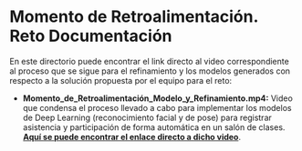 # Momento de Retroalimentación. Reto Documentación

En este directorio puede encontrar el link directo al video correspondiente al proceso que se sigue para el refinamiento y los modelos generados con respecto a la solución propuesta por el equipo para el reto:
* **Momento_de_Retroalimentación_Modelo_y_Refinamiento.mp4:** Video que condensa el proceso llevado a cabo para implementar los modelos de Deep Learning (reconocimiento facial y de pose) para registrar asistencia y participación de forma automática en un salón de clases. **[Aquí se puede encontrar el enlace directo a dicho video](https://drive.google.com/file/d/1Wvb5kKMCxaJiQR5YR-dnyMMNe8RsRWy0/view)**.